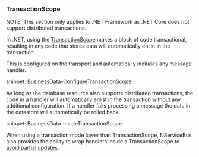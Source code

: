 ### TransactionScope

NOTE: This section only applies to .NET Framework as .NET Core does not support distributed transactions.

In .NET, using the [TransactionScope](https://docs.microsoft.com/en-us/dotnet/api/system.transactions.transactionscope) makes a block of code transactional, resulting in any code that stores data will automatically enlist in the transaction.

This is configured on the transport and automatically includes any message handler.

snippet: BusinessData-ConfigureTransactionScope

As long as the database resource also supports distributed transactions, the code in a handler will automatically enlist in the transaction without any additional configuration. If a handler fails processing a message the data in the datastore will automatically be rolled back.

snippet: BusinessData-InsideTransactionScope

When using a transaction mode lower than TransactionScope, NServiceBus also provides the ability to wrap handlers inside a TransactionScope to [avoid partial updates](/transports/transactions.md#avoiding-partial-updates).